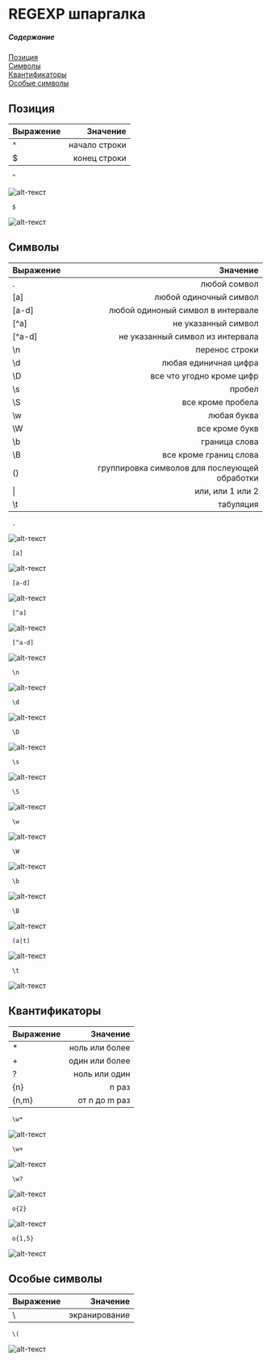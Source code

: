 # REGEXP шпаргалка

##### Содержание  
[Позиция](#position)  
[Символы](#simbol)  
[Квантификаторы](#kvant)  
[Особые символы](#links)

<a name="position"><h2>Позиция</h2></a>

| Выражение       |  Значение |
| ------------- | -----:|
| ^    | начало строки |
| $     | конец строки |

```console
 ^ 
```
![alt-текст](https://github.com/otopy/regexp/blob/main/img/001.png)

```console
 $ 
```
![alt-текст](https://github.com/otopy/regexp/blob/main/img/002.png)

<a name="simbol"><h2>Символы</h2></a>

| Выражение       |  Значение |
| ------------- | -----:|
| .    | любой сомвол |
| [a]     | любой одиночный символ |
| [a-d]    | любой одиноный символ в интервале |
| [^a]    | не указанный символ |
| [^a-d]     | не указанный символ из интервала |
| \n    | перенос строки |
| \d     | любая единичная цифра |
| \D   | все что угодно кроме цифр |
| \s     | пробел |
| \S   | все кроме пробела |
| \w     | любая буква |
| \W     | все кроме букв |
| \b   | граница слова |
| \B     | все кроме границ слова |
| ()   | группировка символов для послеующей обработки |
| \|     | или, или 1 или 2 |
| \t     | табуляция |

```console
 . 
```
![alt-текст](https://github.com/otopy/regexp/blob/main/img/003.png)

```console
 [a] 
```
![alt-текст](https://github.com/otopy/regexp/blob/main/img/004.png)

```console
 [a-d] 
```
![alt-текст](https://github.com/otopy/regexp/blob/main/img/005.png)

```console
 [^a] 
```
![alt-текст](https://github.com/otopy/regexp/blob/main/img/006.png)

```console
 [^a-d] 
```
![alt-текст](https://github.com/otopy/regexp/blob/main/img/007.png)

```console
 \n
```
![alt-текст](https://github.com/otopy/regexp/blob/main/img/008.png)

```console
 \d
```
![alt-текст](https://github.com/otopy/regexp/blob/main/img/009.png)

```console
 \D
```
![alt-текст](https://github.com/otopy/regexp/blob/main/img/010.png)

```console
 \s
```
![alt-текст](https://github.com/otopy/regexp/blob/main/img/011.png)

```console
 \S
```
![alt-текст](https://github.com/otopy/regexp/blob/main/img/012.png)

```console
 \w
```
![alt-текст](https://github.com/otopy/regexp/blob/main/img/013.png)

```console
 \W
```
![alt-текст](https://github.com/otopy/regexp/blob/main/img/014.png)

```console
 \b
```
![alt-текст](https://github.com/otopy/regexp/blob/main/img/015.png)

```console
 \B
```
![alt-текст](https://github.com/otopy/regexp/blob/main/img/016.png)

```console
 (a|t)
```
![alt-текст](https://github.com/otopy/regexp/blob/main/img/017.png)

```console
 \t
```
![alt-текст](https://github.com/otopy/regexp/blob/main/img/018.png)

<a name="kvant"><h2>Квантификаторы</h2></a>

| Выражение       |  Значение |
| ------------- | -----:|
| *    | ноль или более |
| +     | один или более |
| ?    | ноль или один |
| {n}    | n раз |
| {n,m}     | от n до m раз |

```console
 \w*
```
![alt-текст](https://github.com/otopy/regexp/blob/main/img/020.png)

```console
 \w+
```
![alt-текст](https://github.com/otopy/regexp/blob/main/img/021.png)

```console
 \w?
```
![alt-текст](https://github.com/otopy/regexp/blob/main/img/022.png)

```console
 o{2}
```
![alt-текст](https://github.com/otopy/regexp/blob/main/img/023.png)

```console
 o{1,5}
```
![alt-текст](https://github.com/otopy/regexp/blob/main/img/024.png)

<a name="links"><h2>Особые символы</h2></a>

| Выражение       |  Значение |
| ------------- | -----:|
| \\   | экранирование |

```console
 \(
```
![alt-текст](https://github.com/otopy/regexp/blob/main/img/025.png)


